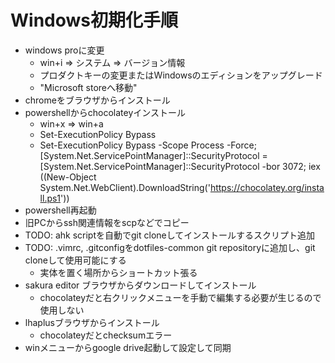 # Windows初期化手順

* windows proに変更
    * win+i => システム => バージョン情報
    * プロダクトキーの変更またはWindowsのエディションをアップグレード
    * "Microsoft storeへ移動"
* chromeをブラウザからインストール
* powershellからchocolateyインストール
    * win+x => win+a
    * Set-ExecutionPolicy Bypass
    * Set-ExecutionPolicy Bypass -Scope Process -Force; [System.Net.ServicePointManager]::SecurityProtocol = [System.Net.ServicePointManager]::SecurityProtocol -bor 3072; iex ((New-Object System.Net.WebClient).DownloadString('https://chocolatey.org/install.ps1'))
* powershell再起動
* 旧PCからssh関連情報をscpなどでコピー
* TODO: ahk scriptを自動でgit cloneしてインストールするスクリプト追加
* TODO: .vimrc, .gitconfigをdotfiles-common git repositoryに追加し、git cloneして使用可能にする
    * 実体を置く場所からショートカット張る
* sakura editor ブラウザからダウンロードしてインストール
    * chocolateyだと右クリックメニューを手動で編集する必要が生じるので使用しない
* lhaplusブラウザからインストール
    * chocolateyだとchecksumエラー
* winメニューからgoogle drive起動して設定して同期
